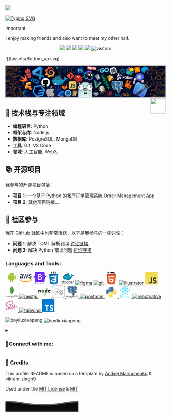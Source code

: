 ![](assets/header.png)


<!--   my-ticker -->    
[![Typing SVG](https://readme-typing-svg.herokuapp.com?color=%2336BCF7&center=true&vCenter=true&width=600&lines=Hi+guys+👋,+I+am+boyliuxiaopeng;I+am+a+physics+teacher,Welcome+to+My+Profile;Over+3+years+of+Physics+teaching+experience;Always+learning+new+things;🎙AIGC+enthusiast)](https://git.io/typing-svg)


> [!IMPORTANT]
> I enjoy making friends and also want to meet my other half.


<!--   my-icons -->
<p align="center">
    <a href="https://github.com/boyliuxiaopeng/boyliuxiaopeng"><img src="https://img.shields.io/badge/status-updating-brightgreen.svg"></a>
    <a href="https://github.com/python/cpython"><img src="https://img.shields.io/badge/Python-3.12-FF1493.svg"></a>
    <a href="https://github.com/boyliuxiaopeng/boyliuxiaopeng/graphs/contributors"><img src="https://img.shields.io/github/contributors/boyliuxiaopeng/boyliuxiaopeng?color=blue"></a>
    <a href="https://github.com/boyliuxiaopeng/boyliuxiaopeng/stargazers"><img src="https://img.shields.io/github/stars/boyliuxiaopeng/boyliuxiaopeng.svg?logo=github"></a>
    <a href="https://github.com/boyliuxiaopeng/boyliuxiaopeng/network/members"><img src="https://img.shields.io/github/forks/boyliuxiaopeng/boyliuxiaopeng.svg?color=blue&logo=github"></a>
    <img src="https://visitor-badge.laobi.icu/badge?page_id=boyliuxiaopeng.boyliuxiaopeng" alt="visitors"/>   
</p>
![](assets/Bottom_up.svg)


<!--   my-header-img -->
![](./src/header_.png)
<a href="https://www.python.org/"><img src="https://upload.wikimedia.org/wikipedia/commons/c/c3/Python-logo-notext.svg" align="right" height="48" width="48" ></a>


## 🔧 技术栈与专注领域

- **编程语言**:  Python
- **框架与库**: Node.js
- **数据库**: PostgreSQL, MongoDB
- **工具**: Git, VS Code
- **领域**: 人工智能, Web3,


## 📚 开源项目

我参与的开源项目包括：
- **项目 1**: 一个基于 Python 的餐厅订单管理系统 [Order Management App](https://github.com/your-username/Order_Management_App_Python)
- **项目 2**: 其他项目链接...


## 💬 社区参与

我在 GitHub 社区中也非常活跃，以下是我参与的一些讨论：
- **问题 1**: 解决 TOML 解析错误 [讨论链接](https://github.com/your-username)
- **问题 2**: 解决 Python 错误问题 [讨论链接](https://github.com/your-username)


<h3 align="left">Languages and Tools:</h3>
<p align="left"> <a href="https://developer.android.com" target="_blank" rel="noreferrer"> <img src="https://raw.githubusercontent.com/devicons/devicon/master/icons/android/android-original-wordmark.svg" alt="android" width="40" height="40"/> </a> <a href="https://aws.amazon.com" target="_blank" rel="noreferrer"> <img src="https://raw.githubusercontent.com/devicons/devicon/master/icons/amazonwebservices/amazonwebservices-original-wordmark.svg" alt="aws" width="40" height="40"/> </a> <a href="https://getbootstrap.com" target="_blank" rel="noreferrer"> <img src="https://raw.githubusercontent.com/devicons/devicon/master/icons/bootstrap/bootstrap-plain-wordmark.svg" alt="bootstrap" width="40" height="40"/> </a> <a href="https://www.w3schools.com/css/" target="_blank" rel="noreferrer"> <img src="https://raw.githubusercontent.com/devicons/devicon/master/icons/css3/css3-original-wordmark.svg" alt="css3" width="40" height="40"/> </a> <a href="https://www.docker.com/" target="_blank" rel="noreferrer"> <img src="https://raw.githubusercontent.com/devicons/devicon/master/icons/docker/docker-original-wordmark.svg" alt="docker" width="40" height="40"/> </a> <a href="https://www.figma.com/" target="_blank" rel="noreferrer"> <img src="https://www.vectorlogo.zone/logos/figma/figma-icon.svg" alt="figma" width="40" height="40"/> </a> <a href="https://git-scm.com/" target="_blank" rel="noreferrer"> <img src="https://www.vectorlogo.zone/logos/git-scm/git-scm-icon.svg" alt="git" width="40" height="40"/> </a> <a href="https://www.w3.org/html/" target="_blank" rel="noreferrer"> <img src="https://raw.githubusercontent.com/devicons/devicon/master/icons/html5/html5-original-wordmark.svg" alt="html5" width="40" height="40"/> </a> <a href="https://www.adobe.com/in/products/illustrator.html" target="_blank" rel="noreferrer"> <img src="https://www.vectorlogo.zone/logos/adobe_illustrator/adobe_illustrator-icon.svg" alt="illustrator" width="40" height="40"/> </a> <a href="https://developer.mozilla.org/en-US/docs/Web/JavaScript" target="_blank" rel="noreferrer"> <img src="https://raw.githubusercontent.com/devicons/devicon/master/icons/javascript/javascript-original.svg" alt="javascript" width="40" height="40"/> </a> <a href="https://www.mongodb.com/" target="_blank" rel="noreferrer"> <img src="https://raw.githubusercontent.com/devicons/devicon/master/icons/mongodb/mongodb-original-wordmark.svg" alt="mongodb" width="40" height="40"/> </a> <a href="https://nextjs.org/" target="_blank" rel="noreferrer"> <img src="https://cdn.worldvectorlogo.com/logos/nextjs-2.svg" alt="nextjs" width="40" height="40"/> </a> <a href="https://nodejs.org" target="_blank" rel="noreferrer"> <img src="https://raw.githubusercontent.com/devicons/devicon/master/icons/nodejs/nodejs-original-wordmark.svg" alt="nodejs" width="40" height="40"/> </a> <a href="https://www.photoshop.com/en" target="_blank" rel="noreferrer"> <img src="https://raw.githubusercontent.com/devicons/devicon/master/icons/photoshop/photoshop-line.svg" alt="photoshop" width="40" height="40"/> </a> <a href="https://www.postgresql.org" target="_blank" rel="noreferrer"> <img src="https://raw.githubusercontent.com/devicons/devicon/master/icons/postgresql/postgresql-original-wordmark.svg" alt="postgresql" width="40" height="40"/> </a> <a href="https://postman.com" target="_blank" rel="noreferrer"> <img src="https://www.vectorlogo.zone/logos/getpostman/getpostman-icon.svg" alt="postman" width="40" height="40"/> </a> <a href="https://www.python.org" target="_blank" rel="noreferrer"> <img src="https://raw.githubusercontent.com/devicons/devicon/master/icons/python/python-original.svg" alt="python" width="40" height="40"/> </a> <a href="https://reactjs.org/" target="_blank" rel="noreferrer"> <img src="https://raw.githubusercontent.com/devicons/devicon/master/icons/react/react-original-wordmark.svg" alt="react" width="40" height="40"/> </a> <a href="https://reactnative.dev/" target="_blank" rel="noreferrer"> <img src="https://reactnative.dev/img/header_logo.svg" alt="reactnative" width="40" height="40"/> </a> <a href="https://sass-lang.com" target="_blank" rel="noreferrer"> <img src="https://raw.githubusercontent.com/devicons/devicon/master/icons/sass/sass-original.svg" alt="sass" width="40" height="40"/> </a> <a href="https://tailwindcss.com/" target="_blank" rel="noreferrer"> <img src="https://www.vectorlogo.zone/logos/tailwindcss/tailwindcss-icon.svg" alt="tailwind" width="40" height="40"/> </a> <a href="https://www.typescriptlang.org/" target="_blank" rel="noreferrer"> <img src="https://raw.githubusercontent.com/devicons/devicon/master/icons/typescript/typescript-original.svg" alt="typescript" width="40" height="40"/> </a> </p>
<p><img align="left" src="https://github-readme-stats.vercel.app/api/top-langs?username=boyliuxiaopeng&show_icons=true&locale=en&layout=compact" alt="boyliuxiaopeng" /></p>
<p>&nbsp;<img align="center" src="https://github-readme-stats.vercel.app/api?username=boyliuxiaopeng&show_icons=true&locale=en" alt="boyliuxiaopeng" /></p>


<details>
<summary><h3 align="left">📡Connect with me:</h3></summary>
<p align="left">
<a href="https://x.com/AlphaLorien" target="blank"><img align="center" src="https://raw.githubusercontent.com/boyliuxiaopeng/boyliuxiaopeng/c36c00d9884e2fb6d4b94948491bc458e0b14e47/assets/twitter.svg" alt="AlphaLorien" height="30" width="40" /></a>
<a href="https://www.facebook.com/boyliuxiaopeng" target="blank"><img align="center" src="https://raw.githubusercontent.com/boyliuxiaopeng/boyliuxiaopeng/c36c00d9884e2fb6d4b94948491bc458e0b14e47/assets/facebook.svg" alt="boyliuxiaopeng" height="30" width="40" /></a>
<a href="https://www.instagram.com/isxiaopengya/" target="blank"><img align="center" src="https://raw.githubusercontent.com/boyliuxiaopeng/boyliuxiaopeng/c36c00d9884e2fb6d4b94948491bc458e0b14e47/assets/instagram.svg" alt="isxiaopengya/" height="30" width="40" /></a>
<a href="boyliuxiaopeng:boyliuxiaopeng@gmail.com" target="blank"><img align="center" src="https://raw.githubusercontent.com/boyliuxiaopeng/boyliuxiaopeng/48fc16510721dcd86adc50c2e366e5d7c76142ab/assets/Gmail.svg" alt="Gmail" height="30" width="35" /></a>
</p>
</details>


### 🙏 Credits

This profile README is based on a template by [Andrej Marinchenko](https://github.com/BEPb) & [vikram-singh9](https://github.com/vikram-singh9)

Used under the [MIT License](./LICENSE) & [MIT](LICENSE)

![](assets/Bottom_down.svg)
